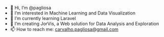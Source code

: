 - 👋 Hi, I’m @pagliosa
- 👀 I’m interested in Machine Learning and Data Visualization
- 🌱 I’m currently learning Laravel
- 💞️ I’m creating JorVis, a Web solution for Data Analysis and Exploration
- 📫 How to reach me: carvalho.pagliosa@gmail.com

<!---
pagliosa/pagliosa is a ✨ special ✨ repository because its `README.md` (this file) appears on your GitHub profile.
You can click the Preview link to take a look at your changes.
--->
